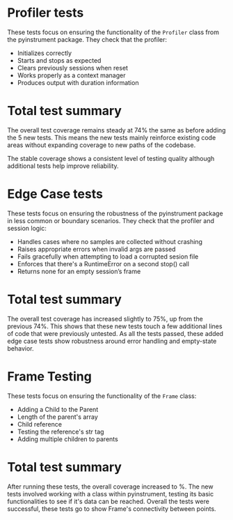 # Profiler tests
These tests focus on ensuring the functionality of the ```Profiler``` class from the pyinstrument package. They check that the profiler:

- Initializes correctly
- Starts and stops as expected
- Clears previously sessions when reset
- Works properly as a context manager
- Produces output with duration information

# Total test summary
The overall test coverage remains steady at 74% the same as before adding the 5 new tests. This means the new tests mainly reinforce existing code areas without expanding coverage to new paths of the codebase.

The stable coverage shows a consistent level of testing quality although additional tests help improve reliability.

# Edge Case tests
These tests focus on ensuring the robustness of the pyinstrument package in less common or boundary scenarios. They check that the profiler and session logic:

- Handles cases where no samples are collected without crashing
- Raises appropriate errors when invalid args are passed
- Fails gracefully when attempting to load a corrupted sesion file
- Enforces that there's a RuntimeError on a second stop() call
- Returns none for an empty session’s frame

# Total test summary
The overall test coverage has increased slightly to 75%, up from the previous 74%. This shows that these new tests touch a few additional lines of code that were previously untested. As all the tests passed, these added edge case tests show robustness around error handling and empty-state behavior.

# Frame Testing
These tests focus on ensuring the functionality of the ```Frame``` class:

- Adding a Child to the Parent
- Length of the parent's array
- Child reference
- Testing the reference's str tag
- Adding multiple children to parents

# Total test summary
After running these tests, the overall coverage increased to %. The new tests involved working with a class within pyinstrument, testing its basic functionalities to see if it's data can be reached. Overall the tests were successful, these tests go to show Frame's connectivity between points.



